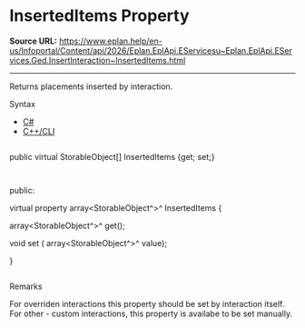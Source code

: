 # InsertedItems Property

**Source URL:** https://www.eplan.help/en-us/Infoportal/Content/api/2026/Eplan.EplApi.EServicesu~Eplan.EplApi.EServices.Ged.InsertInteraction~InsertedItems.html

---

Returns placements inserted by interaction.

Syntax

- [C#](#i-syntax-CS)
- [C++/CLI](#i-syntax-CPP2005)

```
```
public virtual StorableObject[] InsertedItems {get; set;}
```
```

```
```
public:

virtual property array<StorableObject^>^ InsertedItems {

   array<StorableObject^>^ get();

   void set (    array<StorableObject^>^ value);

}
```
```

Remarks

For overriden interactions this property should be set by interaction itself. For other - custom interactions, this property is availabe to be set manually.
